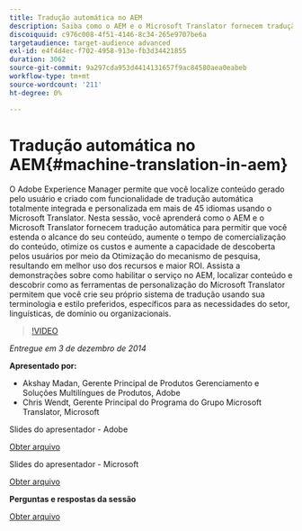 ```yaml
---
title: Tradução automática no AEM
description: Saiba como o AEM e o Microsoft Translator fornecem tradução automática para permitir que você estenda o alcance do conteúdo, aumente o tempo de comercialização do conteúdo, otimize os custos e aumente a capacidade de descoberta de usuários por meio da Otimização do mecanismo de pesquisa, resultando em melhor uso dos recursos e maior ROI.
discoiquuid: c976c008-4f51-4146-8c34-265e9707be6a
targetaudience: target-audience advanced
exl-id: e4f4d4ec-f702-4958-913e-fb3d34421855
duration: 3062
source-git-commit: 9a297cda953d4414131657f9ac84580aea0eabeb
workflow-type: tm+mt
source-wordcount: '211'
ht-degree: 0%

---
```


# Tradução automática no AEM{#machine-translation-in-aem}

O Adobe Experience Manager permite que você localize conteúdo gerado pelo usuário e criado com funcionalidade de tradução automática totalmente integrada e personalizada em mais de 45 idiomas usando o Microsoft Translator. Nesta sessão, você aprenderá como o AEM e o Microsoft Translator fornecem tradução automática para permitir que você estenda o alcance do seu conteúdo, aumente o tempo de comercialização do conteúdo, otimize os custos e aumente a capacidade de descoberta pelos usuários por meio da Otimização do mecanismo de pesquisa, resultando em melhor uso dos recursos e maior ROI. Assista a demonstrações sobre como habilitar o serviço no AEM, localizar conteúdo e descobrir como as ferramentas de personalização do Microsoft Translator permitem que você crie seu próprio sistema de tradução usando sua terminologia e estilo preferidos, específicos para as necessidades do setor, linguísticas, de domínio ou organizacionais.

>[!VIDEO](https://video.tv.adobe.com/v/19383/?quality=9)

*Entregue em 3 de dezembro de 2014*

**Apresentado por:**

* Akshay Madan, Gerente Principal de Produtos Gerenciamento e Soluções Multilíngues de Produtos, Adobe
* Chris Wendt, Gerente Principal do Programa do Grupo Microsoft Translator, Microsoft

Slides do apresentador - Adobe

[Obter arquivo](assets/aem-gems-machine-translation-12-03-14.pdf)

Slides do apresentador - Microsoft

[Obter arquivo](assets/adobe-microsoft-gems-12-03-14.pdf)

**Perguntas e respostas da sessão**

[Obter arquivo](assets/q-a-machine-translation-12-3-14.pdf)
<!--
[Get back to the Overview](https://helpx.adobe.com/br/experience-manager/kt/eseminars/gems/aem-index.html)
-->
